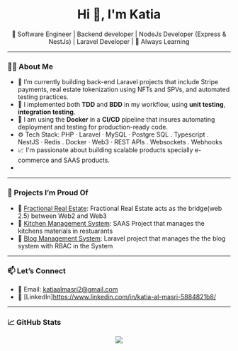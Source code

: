 <h1 align="center">Hi 👋, I'm Katia</h1>
<p align="center">🚀 Software Engineer | Backend developer | NodeJs Developer (Express & NestJs) | Laravel Developer | 🧠 Always Learning</p>

---

### 👨‍💻 About Me
- 🔭 I’m currently building back-end Laravel projects that include Stripe payments, real estate tokenization using NFTs and SPVs, and automated testing practices.
- 🧪 I implemented both **TDD** and **BDD** in my workflow, using **unit testing**, **integration testing**.
- 🐳 I am using  the **Docker** in a **CI/CD** pipeline that insures automating deployment and testing for production-ready code.
- ⚙️ Tech Stack: PHP · Laravel · MySQL · Postgre SQL . Typescript . NestJS · Redis . Docker · Web3 · REST APIs . Websockets . Webhooks
- 📈 I'm passionate about building scalable products specially e-commerce and SAAS products.
- 
---

### 📌 Projects I’m Proud Of
- 🏬 [Fractional Real Estate](https://github.com/Katia-almasri/harvest): Fractional Real Estate acts as the bridge(web 2.5) between Web2 and Web3 
- 🚗 [Kitchen Management System](https://github.com/Katia-almasri/kitchen-management-system): SAAS Project that manages the kitchens materials in restuarants
- 🧱 [Blog Management System](https://github.com/Katia-almasri/blog-management-system/tree/master): Laravel project that manages the the blog system with RBAC in the System

---

### 📫 Let’s Connect
- 📧 Email: katiaalmasri2@gmail.com
- 💼 [LinkedIn]https://www.linkedin.com/in/katia-al-masri-5884821b8/

---

### 📈 GitHub Stats
<p align="center">
  <img src="https://github-readme-stats.vercel.app/api?username=Katia-almasri&show_icons=true&theme=radical" />
</p>
